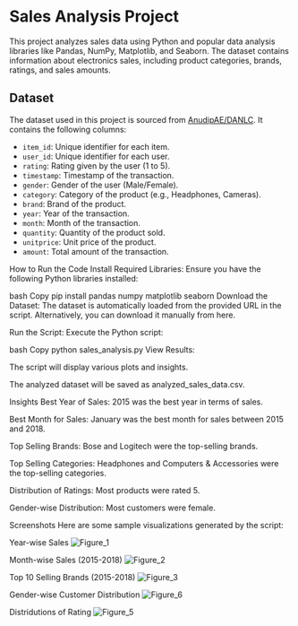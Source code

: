 # Sales Analysis Project

This project analyzes sales data using Python and popular data analysis libraries like Pandas, NumPy, Matplotlib, and Seaborn. The dataset contains information about electronics sales, including product categories, brands, ratings, and sales amounts.

## Dataset
The dataset used in this project is sourced from [AnudipAE/DANLC](https://github.com/AnudipAE/DANLC/blob/master/cleaned.csv). It contains the following columns:
- `item_id`: Unique identifier for each item.
- `user_id`: Unique identifier for each user.
- `rating`: Rating given by the user (1 to 5).
- `timestamp`: Timestamp of the transaction.
- `gender`: Gender of the user (Male/Female).
- `category`: Category of the product (e.g., Headphones, Cameras).
- `brand`: Brand of the product.
- `year`: Year of the transaction.
- `month`: Month of the transaction.
- `quantity`: Quantity of the product sold.
- `unitprice`: Unit price of the product.
- `amount`: Total amount of the transaction.

How to Run the Code
Install Required Libraries:
Ensure you have the following Python libraries installed:

bash
Copy
pip install pandas numpy matplotlib seaborn
Download the Dataset:
The dataset is automatically loaded from the provided URL in the script. Alternatively, you can download it manually from here.

Run the Script:
Execute the Python script:

bash
Copy
python sales_analysis.py
View Results:

The script will display various plots and insights.

The analyzed dataset will be saved as analyzed_sales_data.csv.

Insights
Best Year of Sales: 2015 was the best year in terms of sales.

Best Month for Sales: January was the best month for sales between 2015 and 2018.

Top Selling Brands: Bose and Logitech were the top-selling brands.

Top Selling Categories: Headphones and Computers & Accessories were the top-selling categories.

Distribution of Ratings: Most products were rated 5.

Gender-wise Distribution: Most customers were female.

Screenshots
Here are some sample visualizations generated by the script:

Year-wise Sales
![Figure_1](https://github.com/user-attachments/assets/0a0ec54d-ffd0-4d14-9452-246f561809c0)

Month-wise Sales (2015-2018)
![Figure_2](https://github.com/user-attachments/assets/ea64245b-c4b8-498f-ae97-52be1800d657)

Top 10 Selling Brands (2015-2018)
![Figure_3](https://github.com/user-attachments/assets/fda98832-b78a-4978-b072-41d84a3b36c2)

Gender-wise Customer Distribution
![Figure_6](https://github.com/user-attachments/assets/f81d31af-72fb-4732-aaac-aceb2e991c58)

Distridutions of Rating
![Figure_5](https://github.com/user-attachments/assets/c3b667aa-266e-48ba-bf2b-44b59fc3bd3e)

